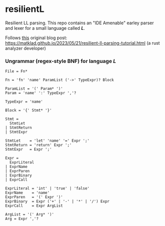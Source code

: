 # resilientL

Resilient LL parsing. This repo contains an "IDE Amenable" earley parser and lexer for a small
language called ***L***.

Follows [this](https://github.com/matklad/resilient-ll-parsing/tree/master)
original blog post: https://matklad.github.io/2023/05/21/resilient-ll-parsing-tutorial.html
(a rust analyzer developer)

### Ungrammar (regex-style BNF) for language *L*

```antlr
File = Fn*

Fn = 'fn' 'name' ParamList ('->' TypeExpr)? Block

ParamList = '(' Param* ')'
Param = 'name' ':' TypeExpr ','?

TypeExpr = 'name'

Block = '{' Stmt* '}'

Stmt =
  StmtLet
| StmtReturn
| StmtExpr

StmtLet    = 'let' 'name' '=' Expr ';'
StmtReturn = 'return' Expr ';'
StmtExpr   = Expr ';'

Expr =
  ExprLiteral
| ExprName
| ExprParen
| ExprBinary
| ExprCall

ExprLiteral = 'int' | 'true' | 'false'
ExprName    = 'name'
ExprParen   = '(' Expr ')'
ExprBinary  = Expr ('+' | '-' | '*' | '/') Expr
ExprCall    = Expr ArgList

ArgList = '(' Arg* ')'
Arg = Expr ','?
```

